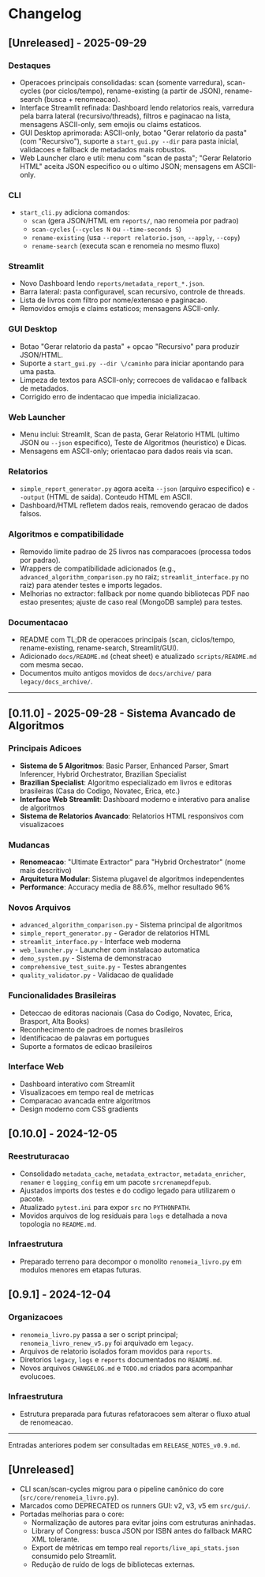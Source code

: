 # Changelog

## [Unreleased] - 2025-09-29

### Destaques
- Operacoes principais consolidadas: scan (somente varredura), scan-cycles (por ciclos/tempo), rename-existing (a partir de JSON), rename-search (busca + renomeacao).
- Interface Streamlit refinada: Dashboard lendo relatorios reais, varredura pela barra lateral (recursivo/threads), filtros e paginacao na lista, mensagens ASCII-only, sem emojis ou claims estaticos.
- GUI Desktop aprimorada: ASCII-only, botao "Gerar relatorio da pasta" (com "Recursivo"), suporte a `start_gui.py --dir` para pasta inicial, validacoes e fallback de metadados mais robustos.
- Web Launcher claro e util: menu com "scan de pasta"; "Gerar Relatorio HTML" aceita JSON especifico ou o ultimo JSON; mensagens em ASCII-only.

### CLI
- `start_cli.py` adiciona comandos:
  - `scan` (gera JSON/HTML em `reports/`, nao renomeia por padrao)
  - `scan-cycles` (`--cycles N` ou `--time-seconds S`)
  - `rename-existing` (usa `--report relatorio.json`, `--apply`, `--copy`)
  - `rename-search` (executa scan e renomeia no mesmo fluxo)

### Streamlit
- Novo Dashboard lendo `reports/metadata_report_*.json`.
- Barra lateral: pasta configuravel, scan recursivo, controle de threads.
- Lista de livros com filtro por nome/extensao e paginacao.
- Removidos emojis e claims estaticos; mensagens ASCII-only.

### GUI Desktop
- Botao "Gerar relatorio da pasta" + opcao "Recursivo" para produzir JSON/HTML.
- Suporte a `start_gui.py --dir \/caminho` para iniciar apontando para uma pasta.
- Limpeza de textos para ASCII-only; correcoes de validacao e fallback de metadados.
- Corrigido erro de indentacao que impedia inicializacao.

### Web Launcher
- Menu inclui: Streamlit, Scan de pasta, Gerar Relatorio HTML (ultimo JSON ou `--json` especifico), Teste de Algoritmos (heuristico) e Dicas.
- Mensagens em ASCII-only; orientacao para dados reais via scan.

### Relatorios
- `simple_report_generator.py` agora aceita `--json` (arquivo especifico) e `--output` (HTML de saida). Conteudo HTML em ASCII.
- Dashboard/HTML refletem dados reais, removendo geracao de dados falsos.

### Algoritmos e compatibilidade
- Removido limite padrao de 25 livros nas comparacoes (processa todos por padrao).
- Wrappers de compatibilidade adicionados (e.g., `advanced_algorithm_comparison.py` no raiz; `streamlit_interface.py` no raiz) para atender testes e imports legados.
- Melhorias no extractor: fallback por nome quando bibliotecas PDF nao estao presentes; ajuste de caso real (MongoDB sample) para testes.

### Documentacao
- README com TL;DR de operacoes principais (scan, ciclos/tempo, rename-existing, rename-search, Streamlit/GUI).
- Adicionado `docs/README.md` (cheat sheet) e atualizado `scripts/README.md` com mesma secao.
- Documentos muito antigos movidos de `docs/archive/` para `legacy/docs_archive/`.

---

## [0.11.0] - 2025-09-28 - Sistema Avancado de Algoritmos

### Principais Adicoes
- **Sistema de 5 Algoritmos**: Basic Parser, Enhanced Parser, Smart Inferencer, Hybrid Orchestrator, Brazilian Specialist
- **Brazilian Specialist**: Algoritmo especializado em livros e editoras brasileiras (Casa do Codigo, Novatec, Erica, etc.)
- **Interface Web Streamlit**: Dashboard moderno e interativo para analise de algoritmos
- **Sistema de Relatorios Avancado**: Relatorios HTML responsivos com visualizacoes

### Mudancas
- **Renomeacao**: "Ultimate Extractor" para "Hybrid Orchestrator" (nome mais descritivo)
- **Arquitetura Modular**: Sistema plugavel de algoritmos independentes
- **Performance**: Accuracy media de 88.6%, melhor resultado 96%

### Novos Arquivos
- `advanced_algorithm_comparison.py` - Sistema principal de algoritmos
- `simple_report_generator.py` - Gerador de relatorios HTML
- `streamlit_interface.py` - Interface web moderna
- `web_launcher.py` - Launcher com instalacao automatica
- `demo_system.py` - Sistema de demonstracao
- `comprehensive_test_suite.py` - Testes abrangentes
- `quality_validator.py` - Validacao de qualidade

### Funcionalidades Brasileiras
- Deteccao de editoras nacionais (Casa do Codigo, Novatec, Erica, Brasport, Alta Books)
- Reconhecimento de padroes de nomes brasileiros
- Identificacao de palavras em portugues
- Suporte a formatos de edicao brasileiros

### Interface Web
- Dashboard interativo com Streamlit
- Visualizacoes em tempo real de metricas
- Comparacao avancada entre algoritmos
- Design moderno com CSS gradients

## [0.10.0] - 2024-12-05

### Reestruturacao
- Consolidado `metadata_cache`, `metadata_extractor`, `metadata_enricher`, `renamer` e `logging_config` em um pacote `srcrenamepdfepub`.
- Ajustados imports dos testes e do codigo legado para utilizarem o pacote.
- Atualizado `pytest.ini` para expor `src` no `PYTHONPATH`.
- Movidos arquivos de log residuais para `logs` e detalhada a nova topologia no `README.md`.

### Infraestrutura
- Preparado terreno para decompor o monolito `renomeia_livro.py` em modulos menores em etapas futuras.

## [0.9.1] - 2024-12-04

### Organizacoes
- `renomeia_livro.py` passa a ser o script principal; `renomeia_livro_renew_v5.py` foi arquivado em `legacy`.
- Arquivos de relatorio isolados foram movidos para `reports`.
- Diretorios `legacy`, `logs` e `reports` documentados no `README.md`.
- Novos arquivos `CHANGELOG.md` e `TODO.md` criados para acompanhar evolucoes.

### Infraestrutura
- Estrutura preparada para futuras refatoracoes sem alterar o fluxo atual de renomeacao.

---
Entradas anteriores podem ser consultadas em `RELEASE_NOTES_v0.9.md`.
## [Unreleased]

- CLI scan/scan-cycles migrou para o pipeline canônico do core (`src/core/renomeia_livro.py`).
- Marcados como DEPRECATED os runners GUI: v2, v3, v5 em `src/gui/`.
- Portadas melhorias para o core:
  - Normalização de autores para evitar joins com estruturas aninhadas.
  - Library of Congress: busca JSON por ISBN antes do fallback MARC XML tolerante.
  - Export de métricas em tempo real `reports/live_api_stats.json` consumido pelo Streamlit.
  - Redução de ruído de logs de bibliotecas externas.
